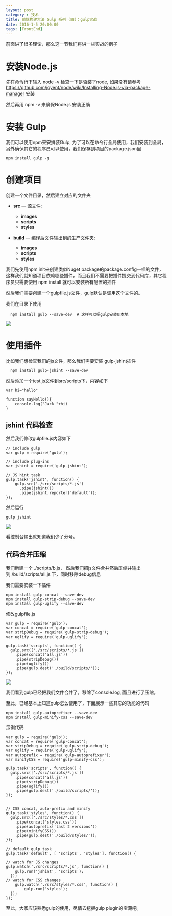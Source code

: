 ```yaml
---
layout: post
category : 技术
title: 前端构建大法 Gulp 系列 (四)：gulp实战 
date: 2016-1-5 20:00:00
tags: [FrontEnd]
---
```



前面讲了很多理论，那么这一节我们将讲一些实战的例子

# 安装Node.js

先在命令行下输入 node -v 检查一下是否装了node, 如果没有请参考 https://github.com/joyent/node/wiki/Installing-Node.js-via-package-manager 安装

然后再用 npm -v 来确保Node.js 安装正确

# 安装 Gulp

我们可以使用npm来安排装Gulp, 为了可以在命令行全局使用，我们安装到全局，另外确保其它的程序员可以使用，我们保存到项目的package.json里

    npm install gulp -g

# 创建项目

创建一个文件目录，然后建立对应的文件夹

* **src** — 源文件:
     * **images** 
     * **scripts** 
     * **styles** 

* **build** — 编译后文件输出到的生产文件夹:
  * **images** 
  * **scripts** 
  * **styles** 

我们先使用npm init来创建类似Nuget package的package.config一样的文件，这样我们就知道项目依赖哪些插件，而且我们不需要把插件提交到代码库，其它程序员只需要使用 npm install 就可以安装所有配置的插件

然后我们需要创建一个gulpfile.js文件，gulp默认是调用这个文件的。

我们在目录下使用

      npm install gulp --save-dev  # 这样可以把gulp安装到本地


<img class="img-responsive" src="https://cdn.jsdelivr.net/gh/wangdeshui/blogpics@master/gulp/6.png" />

# 使用插件

比如我们想检查我们的js文件，那么我们需要安装 gulp-jshint插件

      npm install gulp-jshint --save-dev

然后添加一个test.js文件到src/scripts下，内容如下
      
    var hi="hello"

    function sayHello(){
        console.log("Jack "+hi)
    }

## jshint 代码检查
然后我们修改gulpfile.js内容如下

    // include gulp
    var gulp = require('gulp'); 

    // include plug-ins
    var jshint = require('gulp-jshint');

    // JS hint task
    gulp.task('jshint', function() {
        gulp.src('./src/scripts/*.js')
          .pipe(jshint())
          .pipe(jshint.reporter('default'));
    });

然后运行 

    gulp jshint

<img class="img-responsive" src="https://cdn.jsdelivr.net/gh/wangdeshui/blogpics@master/gulp/7.png" />

看控制台输出就知道我们少了分号。

## 代码合并压缩

我们新建一个 ./scripts/b.js， 然后我们把js文件合并然后压缩并输出到./build/scripts/all.js 下，同时移除debug信息

我们需要安装一下插件

    npm install gulp-concat --save-dev 
    npm install gulp-strip-debug --save-dev 
    npm install gulp-uglify --save-dev

修改gulpfile.js

    
    var gulp = require('gulp'); 
    var concat = require('gulp-concat');
    var stripDebug = require('gulp-strip-debug');
    var uglify = require('gulp-uglify');

    gulp.task('scripts', function() {
      gulp.src(['./src/scripts/*.js'])
        .pipe(concat('all.js'))
        .pipe(stripDebug())
        .pipe(uglify())
        .pipe(gulp.dest('./build/scripts/'));
    });



<img class="img-responsive" src="https://cdn.jsdelivr.net/gh/wangdeshui/blogpics@master/gulp/8.png" />

我们看到gulp已经把我们文件合并了，移除了console.log, 而且进行了压缩。

至此，已经基本上知道gulp怎么使用了，下面展示一些其它的功能的代码

    npm install gulp-autoprefixer --save-dev 
    npm install gulp-minify-css --save-dev 

示例代码

        
    var gulp = require('gulp'); 
    var concat = require('gulp-concat');
    var stripDebug = require('gulp-strip-debug');
    var uglify = require('gulp-uglify');
    var autoprefix = require('gulp-autoprefixer');
    var minifyCSS = require('gulp-minify-css');

    gulp.task('scripts', function() {
      gulp.src(['./src/scripts/*.js'])
        .pipe(concat('all.js'))
        .pipe(stripDebug())
        .pipe(uglify())
        .pipe(gulp.dest('./build/scripts/'));
    });


    // CSS concat, auto-prefix and minify
    gulp.task('styles', function() {
      gulp.src(['./src/styles/*.css'])
        .pipe(concat('styles.css'))
        .pipe(autoprefix('last 2 versions'))
        .pipe(minifyCSS())
        .pipe(gulp.dest('./build/styles/'));
    });

    // default gulp task
    gulp.task('default', [ 'scripts', 'styles'], function() {   

    // watch for JS changes
    gulp.watch('./src/scripts/*.js', function() {
        gulp.run('jshint', 'scripts');
      });
    // watch for CSS changes
        gulp.watch('./src/styles/*.css', function() {
            gulp.run('styles');
      });
    });
    
至此，大家应该熟悉gulp的使用，尽情去挖掘gulp plugin的宝藏吧。